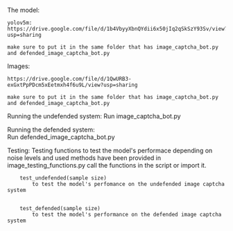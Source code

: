 The model:

    yolov5m:
    https://drive.google.com/file/d/1b4VbyyXbnQYdii6x50jIq2qSkSzY93Sv/view?usp=sharing

    make sure to put it in the same folder that has image_captcha_bot.py and defended_image_captcha_bot.py


Images:

    https://drive.google.com/file/d/1QwURB3-exGxtPpPDcm5xEetmxh4f6u9L/view?usp=sharing

    make sure to put it in the same folder that has image_captcha_bot.py and defended_image_captcha_bot.py
   
   
Running the undefended system:
    Run image_captcha_bot.py 
   
Running the defended system:   
    Run defended_image_captcha_bot.py


Testing:
    Testing functions to test the model's performace depending on noise levels and used methods have been provided in 
    image_testing_functions.py
     call the functions in the script or import it.


        test_undefended(sample size)
            to test the model's perfomance on the undefended image captcha system

            
        test_defended(sample size)
            to test the model's performance on the defended image captcha system

